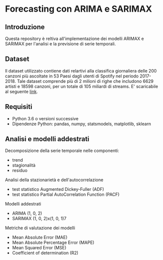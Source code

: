 # Forecasting con ARIMA e SARIMAX

## Introduzione
Questa repository è reltiva all'implementazione dei modelli ARIMAX e SARIMAX per l'analisi e la previsione di serie temporali. 

## Dataset
Il dataset utilizzato contiene dati relartivi alla classifica giornaliera delle 200 canzoni più ascoltate in 53 Paesi dagli utenti di Spotify nel periodo 2017-2018.
Tale dataset comprende più di 2 milioni di righe che includono 6629 artisti e 18598 canzoni, per un totale di 105 miliardi di streams.
E' scaricabile al seguente [link](https://www.kaggle.com/datasets/edumucelli/spotifys-worldwide-daily-song-ranking).

## Requisiti
- Python 3.6 o versioni successive
- Dipendenze Python: pandas, numpy, statsmodels, matplotlib, sklearn


## Analisi e modelli addestrati
Decomposizione della serie temporale nelle componenti:
- trend
- stagionalità
- residuo

Analisi della stazionarietà e dell'autocorrelazione 
- test statistico Augmented Dickey-Fuller (ADF)
- test statistico Partial AutoCorrelation Function (PACF)

Modelli addestrati
- ARIMA (1, 0, 2)
- SARIMAX (1, 0, 2)x(1, 0, 1)7

Metriche di valutazione dei modelli
- Mean Absolute Error (MAE)
- Mean Absolute Percentage Error (MAPE)
- Mean Squared Error (MSE)
- Coefficient of determination (R2)



